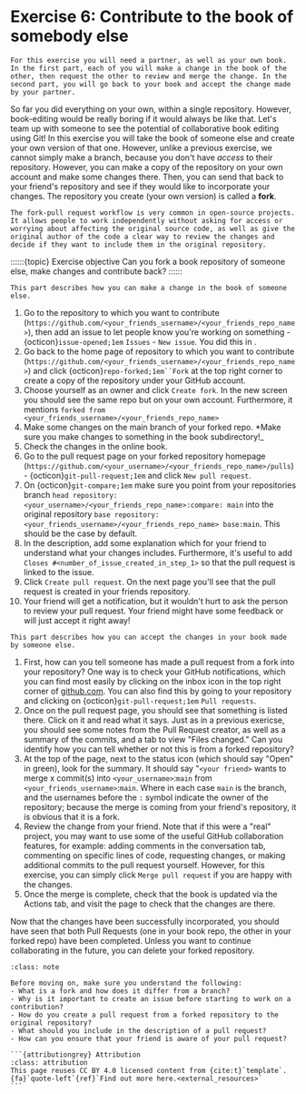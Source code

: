# Exercise 6: Contribute to the book of somebody else

```{tip}
For this exercise you will need a partner, as well as your own book. In the first part, each of you will make a change in the book of the other, then request the other to review and merge the change. In the second part, you will go back to your book and accept the change made by your partner.
```

So far you did everything on your own, within a single repository. However, book-editing would be really boring if it would always be like that. Let's team up with someone to see the potential of collaborative book editing using Git! In this exercise you will take the book of someone else and create your own version of that one. However, unlike a previous exercise, we cannot simply make a branch, because you don't have _access_ to their repository. However, you can make a copy of the repository on your own account and make some changes there. Then, you can send that back to your friend's repository and see if they would like to incorporate your changes. The repository you create (your own version) is called a **fork**.

```{note}
The fork-pull request workflow is very common in open-source projects. It allows people to work independently without asking for access or worrying about affecting the original source code, as well as give the original author of the code a clear way to review the changes and decide if they want to include them in the original repository.
```

::::::{topic} Exercise objective
Can you fork a book repository of someone else, make changes and contribute back?
::::::

```{tip}
This part describes how you can make a change in the book of someone else.
```

1. Go to the repository to which you want to contribute (`https://github.com/<your_friends_username>/<your_friends_repo_name>`), then add an issue to let people know you're working on something - {octicon}`issue-opened;1em` `Issues` - `New issue`. You did this in [](./004.md).
2. Go back to the home page of repository to which you want to contribute (`https://github.com/<your_friends_username>/<your_friends_repo_name>`) and click {octicon}`repo-forked;1em``Fork` at the top right corner to create a copy of the repository under your GitHub account.
3. Choose yourself as an owner and click `Create fork`. In the new screen you should see the same repo but on your own account. Furthermore, it mentions `forked from <your_friends_username>/<your_friends_repo_name>`
4. Make some changes on the main branch of your forked repo. *Make sure you make changes to something in the book subdirectory!_
5. Check the changes in the online book.
6. Go to the pull request page on your forked repository homepage (`https://github.com/<your_username>/<your_friends_repo_name>/pulls`) - {octicon}`git-pull-request;1em` and click `New pull request`.
7. On {octicon}`git-compare;1em` make sure you point from your repositories branch `head repository: <your_username>/<your_friends_repo_name>:compare: main` into the original repository `base repository: <your_friends_username>/<your_friends_repo_name> base:main`. This should be the case by default.
8. In the description, add some explanation which for your friend to understand what your changes includes. Furthermore, it's useful to add `Closes #<number_of_issue_created_in_step_1>` so that the pull request is linked to the issue.
9. Click `Create pull request`. On the next page you'll see that the pull request is created in your friends repository.
10. Your friend will get a notification, but it wouldn't hurt to ask the person to review your pull request. Your friend might have some feedback or will just accept it right away!

```{tip}
This part describes how you can accept the changes in your book made by someone else.
```

1. First, how can you tell someone has made a pull request from a fork into your repository? One way is to check your GitHub notifications, which you can find most easily by clicking on the inbox icon in the top right corner of [github.com](https://github.com). You can also find this by going to your repository and clicking on {octicon}`git-pull-request;1em` `Pull requests`.
2. Once on the pull request page, you should see that something is listed there. Click on it and read what it says. Just as in a previous exericse, you should see some notes from the Pull Request creator, as well as a summary of the commits, and a tab to view "Files changed." Can you identify how you can tell whether or not this is from a forked repository?
3. At the top of the page, next to the status icon (which should say "Open" in green), look for the summary. It should say "`<your friend>` wants to merge x commit(s) into `<your_username>`:`main` from `<your_friends_username>`:`main`. Where in each case `main` is the branch, and the usernames before the `:` symbol indicate the owner of the repository; because the merge is coming from your friend's repository, it is obvious that it is a fork.
4. Review the change from your friend. Note that if this were a "real" project, you may want to use some of the useful GitHub collaboration features, for example: adding comments in the conversation tab, commenting on specific lines of code, requesting changes, or making additional commits to the pull request yourself. However, for this exercise, you can simply click `Merge pull request` if you are happy with the changes.
5. Once the merge is complete, check that the book is updated via the Actions tab, and visit the page to check that the changes are there.

Now that the changes have been successfully incorporated, you should have seen that both Pull Requests (one in your book repo, the other in your forked repo) have been completed. Unless you want to continue collaborating in the future, you can delete your forked repository. 

```{admonition} Check your understanding
:class: note

Before moving on, make sure you understand the following:
- What is a fork and how does it differ from a branch?
- Why is it important to create an issue before starting to work on a contribution?
- How do you create a pull request from a forked repository to the original repository?
- What should you include in the description of a pull request?
- How can you ensure that your friend is aware of your pull request?
```

````{margin}
```{attributiongrey} Attribution
:class: attribution
This page reuses CC BY 4.0 licensed content from {cite:t}`template`. {fa}`quote-left`{ref}`Find out more here.<external_resources>`
```
````